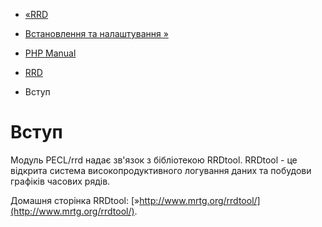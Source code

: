 - [«RRD](book.rrd.md)
- [Встановлення та налаштування »](rrd.setup.md)

- [PHP Manual](index.md)
- [RRD](book.rrd.md)
-   Вступ

# Вступ

Модуль PECL/rrd надає зв'язок з бібліотекою RRDtool. RRDtool -
це відкрита система високопродуктивного логування даних та
побудови графіків часових рядів.

Домашня сторінка RRDtool:
[»http://www.mrtg.org/rrdtool/](http://www.mrtg.org/rrdtool/).

